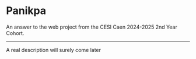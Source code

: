 # Panikpa 

An answer to the web project from the CESI Caen 2024-2025 2nd Year Cohort.

---

A real description will surely come later

